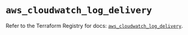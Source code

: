 # `aws_cloudwatch_log_delivery`

Refer to the Terraform Registry for docs: [`aws_cloudwatch_log_delivery`](https://registry.terraform.io/providers/hashicorp/aws/6.13.0/docs/resources/cloudwatch_log_delivery).
